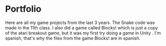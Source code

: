# Portfolio
Here are all my game projects from the last 3 years. The Snake code was made in the 11th class. I also did a game called Blocks! which is just a copy of the atari breakout game, but it was my first try doing a game in Unity . I'm spanish, that's why the files from the game Blocks! are in spanish.
